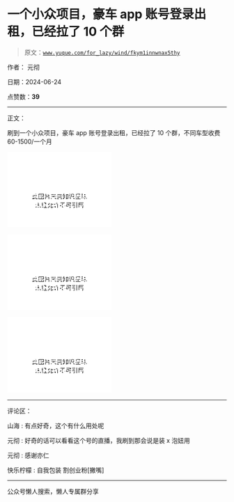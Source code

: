 # 一个小众项目，豪车 app 账号登录出租，已经拉了 10 个群

> 原文：[`www.yuque.com/for_lazy/wind/fkym1innwnax5thy`](https://www.yuque.com/for_lazy/wind/fkym1innwnax5thy)

作者： 元彻

日期：2024-06-24

点赞数：**39**

* * *

正文：

刷到一个小众项目，豪车 app 账号登录出租，已经拉了 10 个群，不同车型收费 60-1500/一个月

![](img/05ea2786cb61132f626de29ebc03183a.png "None")

![](img/02906e8030f0745d6ec6755c2f561752.png "None")

![](img/c09e558ba59fd3641dbe25bc81526fb9.png "None")

* * *

评论区：

山海 : 有点好奇，这个有什么用处呢

元彻 : 好奇的话可以看看这个号的直播，我刷到那会说是装 x 泡妞用

元彻 : 感谢亦仁

快乐柠檬 : 自我包装 割创业粉[撇嘴]

* * *

公众号懒人搜索，懒人专属群分享